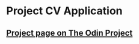# Project CV Application

## [Project page on The Odin Project](https://www.theodinproject.com/lessons/node-path-react-new-cv-application)
